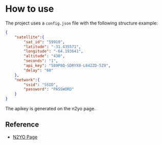 # How to use 
The project uses a `config.json` file with the following structure example:

```json
{
    "satellite":{
        "sat_id": "59910",
        "latitude": "-31.435571",
        "longitude": "-64.193641",
        "altitude": "430",
        "seconds": "1",
        "api_key": "589P8Q-SDRYX8-L842ZD-5Z9",
        "delay": "60"
    },
    "network":{
        "ssid": "SSID",
        "password": "PASSWORD"
    }
}
```
The apikey is generated on the n2yo page.

## Reference

* [N2YO Page](https://www.n2yo.com/api/#:~:text=To%20generate%20a%20unique%20license,profile%20and%20cannot%20be%20changed)